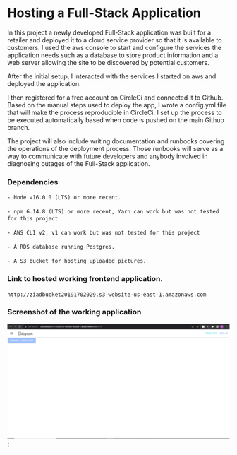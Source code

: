 # Hosting a Full-Stack Application


In this project a newly developed Full-Stack application was built for a retailer and deployed it to a cloud service provider so that it is available to customers. I used the aws console to start and configure the services the application needs such as a database to store product information and a web server allowing the site to be discovered by potential customers. 

After the initial setup, I interacted with the services I started on aws and deployed the application.

I then registered for a free account on CircleCi and connected it to Github. Based on the manual steps used to deploy the app, I wrote a config.yml file that will make the process reproducible in CircleCi. I set up the process to be executed automatically based when code is pushed on the main Github branch.

The project will also include writing documentation and runbooks covering the operations of the deployment process. Those runbooks will serve as a way to communicate with future developers and anybody involved in diagnosing outages of the Full-Stack application.


### Dependencies

```
- Node v16.0.0 (LTS) or more recent.

- npm 6.14.8 (LTS) or more recent, Yarn can work but was not tested for this project

- AWS CLI v2, v1 can work but was not tested for this project

- A RDS database running Postgres.

- A S3 bucket for hosting uploaded pictures.

```
### Link to hosted working frontend application.
```
http://ziadbucket20191702029.s3-website-us-east-1.amazonaws.com
```
### Screenshot of the working application
![ScreenShot](./screenshots/frontend.PNG);